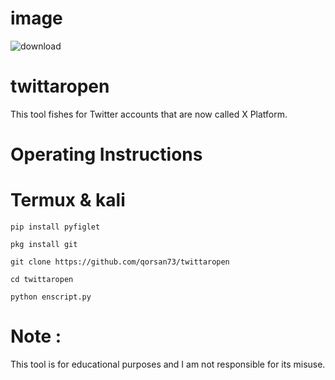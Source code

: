 # image
![download](https://github.com/user-attachments/assets/1346cc3e-a4cd-4289-97ea-542e8a364d7c)
# twittaropen
This tool fishes for Twitter accounts that are now called X Platform.
# Operating Instructions
# Termux & kali
````
pip install pyfiglet
````
````
pkg install git
````
````
git clone https://github.com/qorsan73/twittaropen
````
````
cd twittaropen
````
````
python enscript.py
````
# Note :
This tool is for educational purposes and I am not responsible for its misuse.
